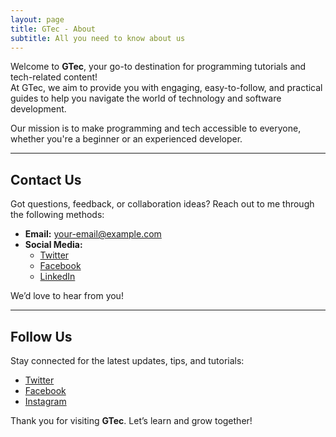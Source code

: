 ```yaml
---
layout: page
title: GTec - About
subtitle: All you need to know about us
---
```


Welcome to **GTec**, your go-to destination for programming tutorials and tech-related content!  
At GTec, we aim to provide you with engaging, easy-to-follow, and practical guides to help you navigate the world of technology and software development.  

Our mission is to make programming and tech accessible to everyone, whether you're a beginner or an experienced developer.  

---

## Contact Us  

Got questions, feedback, or collaboration ideas? Reach out to me through the following methods:  

- **Email:** [your-email@example.com](mailto:your-email@example.com)  
- **Social Media:**  
  - [Twitter](https://twitter.com/yourhandle)  
  - [Facebook](https://facebook.com/yourpage)  
  - [LinkedIn](https://linkedin.com/in/yourprofile)  

We’d love to hear from you!  

---

## Follow Us  

Stay connected for the latest updates, tips, and tutorials:  

- [Twitter](https://twitter.com/yourhandle)  
- [Facebook](https://facebook.com/yourpage)  
- [Instagram](https://instagram.com/yourprofile)  

Thank you for visiting **GTec**. Let’s learn and grow together!  
